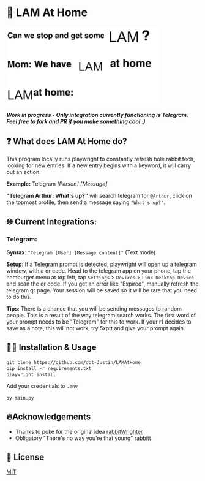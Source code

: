 
# 🐇 LAM At Home
<img src="assets/LAMAtHome.png" alt="LAMAtHome" width="400"/>

#### *Work in progress - Only integration currently functioning is Telegram. Feel free to fork and PR if you make something cool :)*

## ❓ What does LAM At Home do?
This program locally runs playwright to constantly refresh hole.rabbit.tech, looking for new entries. If a new entry begins with a keyword, it will carry out an action.

**Example:**
Telegram *[Person] [Message]*

**"Telegram Arthur: What's up?"** will search telegram for `@Arthur`, click on the topmost profile, then send a message saying `"What's up?"`.

## 🌐 Current Integrations:
### Telegram:
**Syntax**: `"Telegram [User] [Message content]"` (Text mode)

**Setup**: If a Telegram prompt is detected, playwright will open up a telegram window, with a qr code. Head to the telegram app on your phone, tap the hamburger menu at top left, tap `Settings` > `Devices` > `Link Desktop Device` and scan the qr code. If you get an error like "Expired", manually refresh the telegram qr page. Your session will be saved so it will be rare that you need to do this.

**Tips**: There is a chance that you will be sending messages to random people. This is a result of the way telegram search works. The first word of your prompt needs to be "Telegram" for this to work.  If your r1 decides to save as a note, this will not work, try 5xptt and give your prompt again.

## 👨‍💻 Installation & Usage

```
git clone https://github.com/dot-Justin/LAMAtHome
pip install -r requirements.txt
playwright install
```

Add your credentials to `.env`

```
py main.py
```
## 🔥Acknowledgements

- Thanks to poke for the original idea [rabbitWrighter](https://github.com/glovergaytan-fs/rabbitWrighter/tree/main)
- Obligatory "There's no way you're that young" [rabbitt](https://github.com/GikitSRC/rabbitt)

## 📜 License

[MIT](https://choosealicense.com/licenses/mit/)

